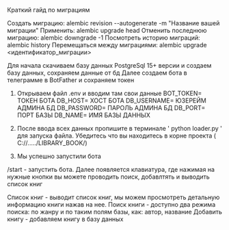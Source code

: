 Краткий гайд по миграциям

Создать миграцию: alembic revision --autogenerate -m "Название вашей миграции"
Применить: alembic upgrade head
Отменить последнюю миграцию: alembic downgrade -1
Посмотреть историю миграций: alembic history
Перемещаться между миграциями: alembic upgrade <идентификатор_миграции>


Для начала скачиваем базу данных PostgreSql 15+ версии и создаем базу данных, сохраняем данные от бд
Далее создаем бота в телеграмме в BotFather и сохраняем токен

1) Открываем файл .env и вводим там свои данные
BOT_TOKEN= ТОКЕН БОТА
DB_HOST= ХОСТ БОТА
DB_USERNAME= ЮЗЕРЕЙМ АДМИНА БД
DB_PASSWORD= ПАРОЛЬ АДМИНА БД
DB_PORT= ПОРТ БАЗЫ
DB_NAME= ИМЯ БАЗЫ ДАННЫХ

2) После ввода всех данных пропишите в терминале ' python loader.py ' для запуска файла. Убедитесь что вы находитесь в корне проекта ( C://...../LIBRARY_BOOK/)

3) Мы успешно запустили бота


/start - запустить бота. Далее появляется клавиатура, где нажимая на нужные кнопки вы можете проводить поиск, добавлтять и выводить список книг

Список книг - выводит список книг, мы можем просмотреть детальную информацию книги нажав на нее. 
Поиск книги - доступно два режима поиска: по жанру и по таким полям базы, как: автор, название
Добавить книгу - добавляем книгу в базу данных

